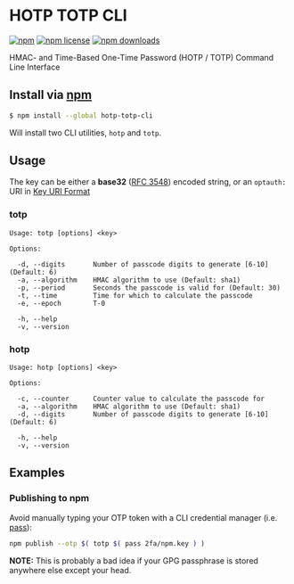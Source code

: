 # HOTP TOTP CLI
[![npm](https://img.shields.io/npm/v/hotp-totp-cli.svg?style=flat-square)](https://npmjs.com/package/hotp-totp-cli)
[![npm license](https://img.shields.io/npm/l/hotp-totp-cli.svg?style=flat-square)](https://npmjs.com/package/hotp-totp-cli)
[![npm downloads](https://img.shields.io/npm/dm/hotp-totp-cli.svg?style=flat-square)](https://npmjs.com/package/hotp-totp-cli)

HMAC- and Time-Based One-Time Password (HOTP / TOTP) Command Line Interface

## Install via [npm](https://npmjs.com)

```sh
$ npm install --global hotp-totp-cli
```

Will install two CLI utilities, `hotp` and `totp`.

## Usage

The key can be either a **base32** ([RFC 3548]) encoded string, or an `optauth:` URI in [Key URI Format]

[RFC 3548]: http://tools.ietf.org/html/rfc3548
[Key URI Format]: https://github.com/google/google-authenticator/wiki/Key-Uri-Format

### totp

```
Usage: totp [options] <key>

Options:

  -d, --digits       Number of passcode digits to generate [6-10] (Default: 6)
  -a, --algorithm    HMAC algorithm to use (Default: sha1)
  -p, --period       Seconds the passcode is valid for (Default: 30)
  -t, --time         Time for which to calculate the passcode
  -e, --epoch        T-0

  -h, --help
  -v, --version

```

### hotp

```
Usage: hotp [options] <key>

Options:

  -c, --counter      Counter value to calculate the passcode for
  -a, --algorithm    HMAC algorithm to use (Default: sha1)
  -d, --digits       Number of passcode digits to generate [6-10] (Default: 6)

  -h, --help
  -v, --version

```

## Examples

### Publishing to npm

Avoid manually typing your OTP token with a CLI credential manager (i.e. [pass]):

[pass]: https://www.passwordstore.org/

```bash
npm publish --otp $( totp $( pass 2fa/npm.key ) )
```

**NOTE:** This is probably a bad idea if your GPG passphrase is stored anywhere else except your head.
